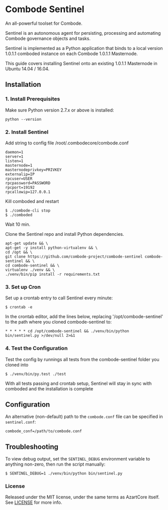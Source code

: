 # Combode Sentinel

An all-powerful toolset for Combode.

Sentinel is an autonomous agent for persisting, processing and automating Combode governance objects and tasks.

Sentinel is implemented as a Python application that binds to a local version 1.0.1.1 comboded instance on each Combode 1.0.1.1 Masternode.

This guide covers installing Sentinel onto an existing 1.0.1.1 Masternode in Ubuntu 14.04 / 16.04.

## Installation

### 1. Install Prerequisites

Make sure Python version 2.7.x or above is installed:

    python --version

### 2. Install Sentinel
    
Add string to config file /root/.combodecore/combode.conf

    daemon=1
    server=1
    listen=1
    masternode=1
    masternodeprivkey=PRIVKEY
    externalip=IP
    rpcuser=USER
    rpcpassword=PASSWORD
    rpcport=19192
    rpcallowip=127.0.0.1

Kill comboded and restart
 
    $ ./combode-cli stop
    $ ./comboded

Wait 10 min.

Clone the Sentinel repo and install Python dependencies.

    apt-get update && \
    apt-get -y install python-virtualenv && \
    cd /opt && \
    git clone https://github.com/combode-project/combode-sentinel combode-sentinel && \
    cd combode-sentinel && \
    virtualenv ./venv && \
    ./venv/bin/pip install -r requirements.txt
    
### 3. Set up Cron

Set up a crontab entry to call Sentinel every minute:

    $ crontab -e

In the crontab editor, add the lines below, replacing '/opt/combode-sentinel' to the path where you cloned combode-sentinel to:

    * * * * * cd /opt/combode-sentinel && ./venv/bin/python bin/sentinel.py >/dev/null 2>&1

### 4. Test the Configuration

Test the config by runnings all tests from the combode-sentinel folder you cloned into

    $ ./venv/bin/py.test ./test

With all tests passing and crontab setup, Sentinel will stay in sync with comboded and the installation is complete

## Configuration

An alternative (non-default) path to the `combode.conf` file can be specified in `sentinel.conf`:

    combode_conf=/path/to/combode.conf

## Troubleshooting

To view debug output, set the `SENTINEL_DEBUG` environment variable to anything non-zero, then run the script manually:

    $ SENTINEL_DEBUG=1 ./venv/bin/python bin/sentinel.py

### License

Released under the MIT license, under the same terms as AzartCore itself. See [LICENSE](LICENSE) for more info.
